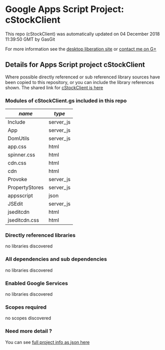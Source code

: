 # Google Apps Script Project: cStockClient
This repo (cStockClient) was automatically updated on 04 December 2018 11:39:50 GMT by GasGit

For more information see the [desktop liberation site](http://ramblings.mcpher.com/Home/excelquirks/drivesdk/gettinggithubready "desktop liberation") or [contact me on G+](https://plus.google.com/+BruceMcpherson "Bruce McPherson - GDE")
## Details for Apps Script project cStockClient
Where possible directly referenced or sub referenced library sources have been copied to this repository, or you can include the library references shown. 
The shared link for [cStockClient is here](https://script.google.com/d/1hOH5hCIZSk_PIUKNz_b87HaqsRiH2Im1GeflAf5P814RML1kQjNzkyJ_/edit?usp=sharing "open in the GAS IDE")

### Modules of cStockClient.gs included in this repo
*name*|*type*
--- | --- 
Include| server_js
App| server_js
DomUtils| server_js
app.css| html
spinner.css| html
cdn.css| html
cdn| html
Provoke| server_js
PropertyStores| server_js
appsscript| json
JSEdit| server_js
jseditcdn| html
jseditcdn.css| html
### Directly referenced libraries
no libraries discovered
### All dependencies and sub dependencies
no libraries discovered
### Enabled Google Services
no libraries discovered
### Scopes required
no scopes discovered
### Need more detail ?
You can see [full project info as json here](info.json)
